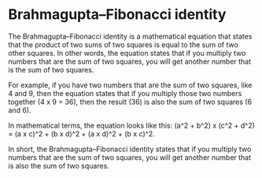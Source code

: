# Brahmagupta–Fibonacci identity

The Brahmagupta–Fibonacci identity is a mathematical equation that states that the product of two sums of two squares is equal to the sum of two other squares. In other words, the equation states that if you multiply two numbers that are the sum of two squares, you will get another number that is the sum of two squares. 

For example, if you have two numbers that are the sum of two squares, like 4 and 9, then the equation states that if you multiply those two numbers together (4 x 9 = 36), then the result (36) is also the sum of two squares (6 and 6). 

In mathematical terms, the equation looks like this: (a^2 + b^2) x (c^2 + d^2) = (a x c)^2 + (b x d)^2 + (a x d)^2 + (b x c)^2. 

In short, the Brahmagupta–Fibonacci identity states that if you multiply two numbers that are the sum of two squares, you will get another number that is also the sum of two squares.
